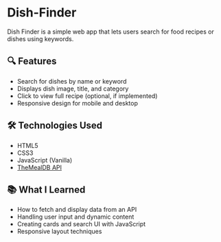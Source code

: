 # Dish-Finder
 Dish Finder is a simple web app that lets users search for food recipes or dishes using keywords.
## 🔍 Features

- Search for dishes by name or keyword
- Displays dish image, title, and category
- Click to view full recipe (optional, if implemented)
- Responsive design for mobile and desktop

## 🛠️ Technologies Used

- HTML5
- CSS3
- JavaScript (Vanilla)
- [TheMealDB API](https://www.themealdb.com/api.php)

## 📚 What I Learned

- How to fetch and display data from an API
- Handling user input and dynamic content
- Creating cards and search UI with JavaScript
- Responsive layout techniques
